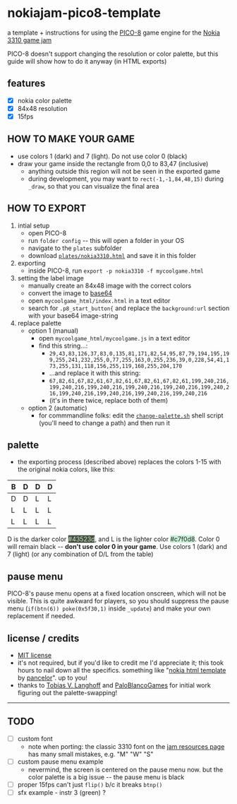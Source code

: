 # nokiajam-pico8-template

a template + instructions for using the [PICO-8](https://www.lexaloffle.com/pico-8.php) game engine for the [Nokia 3310 game jam](https://itch.io/jam/nokiajam3)

PICO-8 doesn't support changing the resolution or color palette, but this guide will show how to do it anyway (in HTML exports)

## features
- [x] nokia color palette
- [x] 84x48 resolution 
- [x] 15fps

## HOW TO MAKE YOUR GAME
- use colors 1 (dark) and 7 (light). Do not use color 0 (black)
- draw your game inside the rectangle from 0,0 to 83,47 (inclusive)
    - anything outside this region will not be seen in the exported game
    - during development, you may want to `rect(-1,-1,84,48,15)` during `_draw`, so that you can visualize the final area

## HOW TO EXPORT
1. intial setup 
    - open PICO-8
    - run `folder config` -- this will open a folder in your OS
    - navigate to the `plates` subfolder
    - download [`plates/nokia3310.html`](./plates/nokia3310.html) and save it in this folder
2. exporting
    - inside PICO-8, run `export -p nokia3310 -f mycoolgame.html`
3. setting the label image
    - manually create an 84x48 image with the correct colors
    - convert the image to [base64](https://elmah.io/tools/base64-image-encoder/)
    - open `mycoolgame_html/index.html` in a text editor
    - search for `.p8_start_button{` and replace the `background:url` section with your base64 image-string
4. replace palette
    - option 1 (manual)
        - open `mycoolgame_html/mycoolgame.js` in a text editor
        - find this string...:
            - `29,43,83,126,37,83,0,135,81,171,82,54,95,87,79,194,195,199,255,241,232,255,0,77,255,163,0,255,236,39,0,228,54,41,173,255,131,118,156,255,119,168,255,204,170`
            - ...and replace it with this string:
            - `67,82,61,67,82,61,67,82,61,67,82,61,67,82,61,199,240,216,199,240,216,199,240,216,199,240,216,199,240,216,199,240,216,199,240,216,199,240,216,199,240,216,199,240,216`
            - (it's in there twice, replace both of them)
    - option 2 (automatic)
        - for commmandline folks: edit the [`change-palette.sh`](./change-palette.sh) shell script (you'll need to change a path) and then run it

## palette
- the exporting process (described above) replaces the colors 1-15 with the original nokia colors, like this:

B | D | D | D
--- | --- | --- | ---
D | D | L | L
L | L | L | L
L | L | L | L

D is the darker color <span style="background:#43523d;color:#ddd">#43523d</span>, and L is the lighter color <span style="background:#c7f0d8;color:#222">#c7f0d8</span>. Color 0 will remain black -- **don't use color 0 in your game**. Use colors 1 (dark) and 7 (light) (or any combination of D/L from the table)

## pause menu
PICO-8's pause menu opens at a fixed location onscreen, which will not be visible. This is quite awkward for players, so you should suppress the pause menu (`if(btn(6)) poke(0x5f30,1)` inside `_update`) and make your own replacement if needed.

## license / credits
- [MIT license](./LICENSE)
- it's not required, but if you'd like to credit me I'd appreciate it; this took hours to nail down all the specifics. something like "[nokia html template](https://github.com/pancelor/nokiajam-pico8-template) by [pancelor](https://pancelor.itch.io/)". up to you!
- thanks to [Tobias V. Langhoff](https://itch.io/profile/tobiasvl) and [PaloBlancoGames](https://itch.io/profile/paloblancogames) for initial work figuring out the palette-swapping!

---

## TODO
- [ ] custom font
  - note when porting: the classic 3310 font on the [jam resources page](https://phillipp.itch.io/nokiajamresources) has many small mistakes, e.g. "M" "W" "S"
- [ ] custom pause menu example
    - nevermind, the screen is centered on the pause menu now. but the color palette is a big issue -- the pause menu is black
- [ ] proper 15fps
    can't just `flip()` b/c it breaks `btnp()`
- [ ] sfx example - instr 3 (green) ?
